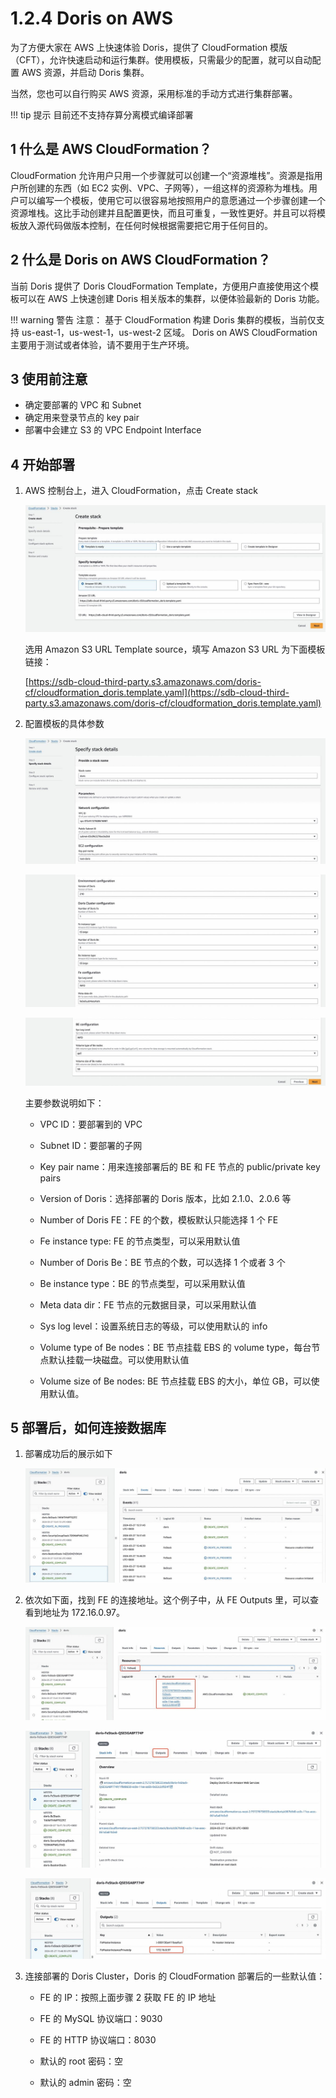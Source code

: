 # 1.2.4 Doris on AWS

为了方便大家在 AWS 上快速体验 Doris，提供了 CloudFormation 模版（CFT），允许快速启动和运行集群。使用模板，只需最少的配置，就可以自动配置 AWS 资源，并启动 Doris 集群。

当然，您也可以自行购买 AWS 资源，采用标准的手动方式进行集群部署。

!!! tip 提示
    目前还不支持存算分离模式编译部署

## 1 什么是 AWS CloudFormation？

CloudFormation 允许用户只用一个步骤就可以创建一个“资源堆栈”。资源是指用户所创建的东西（如 EC2 实例、VPC、子网等），一组这样的资源称为堆栈。用户可以编写一个模板，使用它可以很容易地按照用户的意愿通过一个步骤创建一个资源堆栈。这比手动创建并且配置更快，而且可重复，一致性更好。并且可以将模板放入源代码做版本控制，在任何时候根据需要把它用于任何目的。

## 2 什么是 Doris on AWS CloudFormation？

当前 Doris 提供了 Doris CloudFormation Template，方便用户直接使用这个模板可以在 AWS 上快速创建 Doris 相关版本的集群，以便体验最新的 Doris 功能。

!!! warning 警告
    注意：
    基于 CloudFormation 构建 Doris 集群的模板，当前仅支持 us-east-1，us-west-1，us-west-2 区域。
    Doris on AWS CloudFormation 主要用于测试或者体验，请不要用于生产环境。

## 3 使用前注意

* 确定要部署的 VPC 和 Subnet
* 确定用来登录节点的 key pair
* 部署中会建立 S3 的 VPC Endpoint Interface

## 4 开始部署

1. AWS 控制台上，进入 CloudFormation，点击 Create stack

    ![](../../../../../assets/images/Doris/start-deployment-212dd402013fb3b8b495c22f639968f7.jpeg)

    选用 Amazon S3 URL Template source，填写 Amazon S3 URL 为下面模板链接：

    [https://sdb-cloud-third-party.s3.amazonaws.com/doris-cf/cloudformation_doris.template.yaml](https://sdb-cloud-third-party.s3.amazonaws.com/doris-cf/cloudformation_doris.template.yaml)

2. 配置模板的具体参数

    ![](../../../../../assets/images/Doris/configure-specific-parameters-1-02a68404da0de49413e927ce78c627f6.jpeg)

    ![](../../../../../assets/images/Doris/configure-specific-parameters-2-ceb37fce06a8e3f6448969749668991a.jpeg)

    ![](../../../../../assets/images/Doris/configure-specific-parameters-3-a7c6b3109399344bcd5075bb1e48a742.jpeg)

    主要参数说明如下：

    * VPC ID：要部署到的 VPC

    * Subnet ID：要部署的子网

    * Key pair name：用来连接部署后的 BE 和 FE 节点的 public/private key pairs

    * Version of Doris：选择部署的 Doris 版本，比如 2.1.0、2.0.6 等

    * Number of Doris FE：FE 的个数，模板默认只能选择 1 个 FE

    * Fe instance type: FE 的节点类型，可以采用默认值

    * Number of Doris Be：BE 节点的个数，可以选择 1 个或者 3 个

    * Be instance type：BE 的节点类型，可以采用默认值

    * Meta data dir：FE 节点的元数据目录，可以采用默认值

    * Sys log level：设置系统日志的等级，可以使用默认的 info

    * Volume type of Be nodes：BE 节点挂载 EBS 的 volume type，每台节点默认挂载一块磁盘。可以使用默认值

    * Volume size of Be nodes: BE 节点挂载 EBS 的大小，单位 GB，可以使用默认值。

## 5 部署后，如何连接数据库

1. 部署成功后的展示如下

    ![](../../../../../assets/images/Doris/how-to-connect-to-the-database-5cf97ada6d5686eb8648a3fa4e22837e.jpeg)

2. 依次如下面，找到 FE 的连接地址。这个例子中，从 FE Outputs 里，可以查看到地址为 172.16.0.97。

    ![](../../../../../assets/images/Doris/find-connection-address-for-fe-1-c20545a89a9d7bca6322546206708018.jpeg)

    ![](../../../../../assets/images/Doris/find-connection-address-for-fe-2-8f03647a1597f7668059b5fde4241b10.jpeg)

    ![](../../../../../assets/images/Doris/find-connection-address-for-fe-3-413321f49156410699385c752184e825.jpeg)

3. 连接部署的 Doris Cluster，Doris 的 CloudFormation 部署后的一些默认值：

    * FE 的 IP：按照上面步骤 2 获取 FE 的 IP 地址

    * FE 的 MySQL 协议端口：9030

    * FE 的 HTTP 协议端口：8030

    * 默认的 root 密码：空

    * 默认的 admin 密码：空
